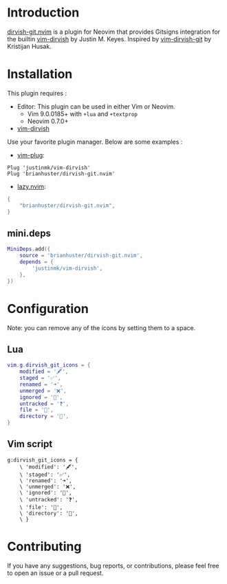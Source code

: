 # Introduction
[dirvish-git.nvim](https://github.com/brianhuster/vim-dirvish-git.lua) is a plugin for Neovim that provides Gitsigns integration for the builtin [vim-dirvish](https://github.com/justinmk/vim-dirvish) by Justin M. Keyes. Inspired by [vim-dirvish-git](https://github.com/kristijanhusak/vim-dirvish-git) by Kristijan Husak.

# Installation
This plugin requires :

- Editor: This plugin can be used in either Vim or Neovim.
    - Vim 9.0.0185+ with `+lua` and `+textprop`
    - Neovim 0.7.0+
- [vim-dirvish](https://github.com/justinmk/vim-dirvish)

Use your favorite plugin manager. Below are some examples : 

* [vim-plug](https://github.com/junegunn/vim-plug):

```vim
Plug 'justinmk/vim-dirvish'
Plug 'brianhuster/dirvish-git.nvim'
```

* [lazy.nvim](https://github.com/folke/lazy.nvim):

```lua
{
    "brianhuster/dirvish-git.nvim",
}
```

## mini.deps
```lua
MiniDeps.add({
    source = 'brianhuster/dirvish-git.nvim',
    depends = {
        'justinmk/vim-dirvish',
    },
})
```

# Configuration

Note: you can remove any of the icons by setting them to a space.

## Lua

```lua
vim.g.dirvish_git_icons = {
    modified = '🖋️',
    staged = '✅',
    renamed = '➜',
    unmerged = '❌',
    ignored = '🙈',
    untracked = '❓',
    file = '📄',
    directory = '📁',
}
```

## Vim script

```vim
g:dirvish_git_icons = {
    \ 'modified': '🖋️',
    \ 'staged': '✅',
    \ 'renamed': '➜',
    \ 'unmerged': '❌',
    \ 'ignored': '🙈',
    \ 'untracked': '❓',
    \ 'file': '📄',
    \ 'directory': '📁',
    \ }
```

# Contributing

If you have any suggestions, bug reports, or contributions, please feel free to open an issue or a pull request.
